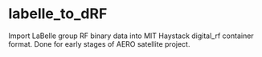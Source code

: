 # labelle_to_dRF
Import LaBelle group RF binary data into MIT Haystack digital_rf container format.
Done for early stages of AERO satellite project.
